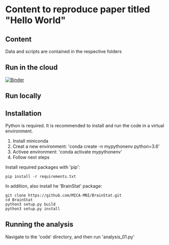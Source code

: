 # Content to reproduce paper titled "Hello World"

## Content

Data and scripts are contained in the respective folders

## Run in the cloud
[![Binder](https://mybinder.org/badge_logo.svg)](https://mybinder.org/v2/gh/akitsuchiyagaito/ohbm-handson-test3/HEAD)

## Run locally

## Installation

Python is required. It is recommended to install and run the code in a virtual environment.

1. Install miniconda
2. Creat a new environment: 'conda create -n mypythonenv python=3.6'
3. Activee environment: 'conda activate mypythonenv'
4. Follow next steps

Install required packages with 'pip':

```
pip install -r requirements.txt
```

In addition, also install he 'BrainStat' package:

```
git clone https://github.com/MICA-MNI/BrainStat.git
cd BrainStat
python3 setup.py build
python3 setup.py install
```

## Running the analysis

Navigate to the 'code' directory, and then run 'analysis_01.py'
